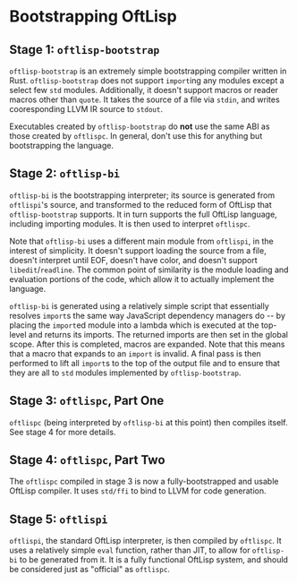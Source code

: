 # Bootstrapping OftLisp

## Stage 1: `oftlisp-bootstrap`

`oftlisp-bootstrap` is an extremely simple bootstrapping compiler written in
Rust. `oftlisp-bootstrap` does not support `import`ing any modules except a
select few `std` modules. Additionally, it doesn't support macros or reader
macros other than `quote`. It takes the source of a file via `stdin`, and writes
cooresponding LLVM IR source to `stdout`.

Executables created by `oftlisp-bootstrap` do **not** use the same ABI as those
created by `oftlispc`. In general, don't use this for anything but bootstrapping
the language.

## Stage 2: `oftlisp-bi`

`oftlisp-bi` is the bootstrapping interpreter; its source is generated from
`oftlispi`'s source, and transformed to the reduced form of OftLisp that
`oftlisp-bootstrap` supports. It in turn supports the full OftLisp language,
including importing modules. It is then used to interpret `oftlispc`.

Note that `oftlisp-bi` uses a different main module from `oftlispi`, in the
interest of simplicity. It doesn't support loading the source from a file,
doesn't interpret until EOF, doesn't have color, and doesn't support
`libedit`/`readline`. The common point of similarity is the module loading and
evaluation portions of the code, which allow it to actually implement the
language.

`oftlisp-bi` is generated using a relatively simple script that essentially
resolves `import`s the same way JavaScript dependency managers do -- by placing
the `import`ed module into a lambda which is executed at the top-level and
returns its imports. The returned imports are then set in the global scope.
After this is completed, macros are expanded. Note that this means that a macro
that expands to an `import` is invalid. A final pass is then performed to lift
all `import`s to the top of the output file and to ensure that they are all to
`std` modules implemented by `oftlisp-bootstrap`.

## Stage 3: `oftlispc`, Part One

`oftlispc` (being interpreted by `oftlisp-bi` at this point) then compiles
itself. See stage 4 for more details.

## Stage 4: `oftlispc`, Part Two

The `oftlispc` compiled in stage 3 is now a fully-bootstrapped and usable
OftLisp compiler. It uses `std/ffi` to bind to LLVM for code generation.

## Stage 5: `oftlispi`

`oftlispi`, the standard OftLisp interpreter, is then compiled by `oftlispc`. It
uses a relatively simple `eval` function, rather than JIT, to allow for
`oftlisp-bi` to be generated from it. It is a fully functional OftLisp system,
and should be considered just as "official" as `oftlispc`.
